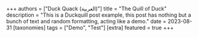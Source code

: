 +++
authors = ["Duck Quack (العربية)"]
title = "The Quill of Duck"
description = "This is a Duckquill post example, this post has nothing but a bunch of text and random formatting, acting like a demo."
date = 2023-08-31
[taxonomies]
tags = ["Demo", "Test"]
[extra]
featured = true
+++
